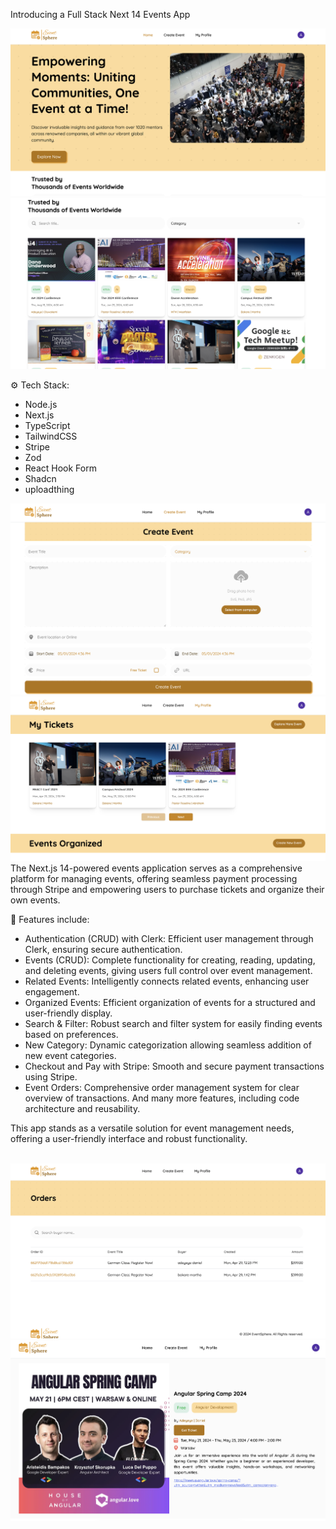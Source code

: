 Introducing a Full Stack Next 14 Events App



<img width="504" alt="homepage" src="https://github.com/Gspeed-bit/EventSphere/blob/main/public/assets/images/design1.png">
<img width="504" alt="homepage" src="https://github.com/Gspeed-bit/EventSphere/blob/main/public/assets/images/design2.png">

⚙️ Tech Stack:
- Node.js
- Next.js
- TypeScript
- TailwindCSS
- Stripe
- Zod
- React Hook Form
- Shadcn
- uploadthing

<img width="504" alt="homepage" src="https://github.com/Gspeed-bit/EventSphere/blob/main/public/assets/images/design3.png">
<img width="504" alt="homepage" src="https://github.com/Gspeed-bit/EventSphere/blob/main/public/assets/images/design4.png">
The Next.js 14-powered events application serves as a comprehensive platform for managing events, offering seamless payment processing through Stripe and empowering users to purchase tickets and organize their own events.

🔋 Features include:

- Authentication (CRUD) with Clerk: Efficient user management through Clerk, ensuring secure authentication.
- Events (CRUD): Complete functionality for creating, reading, updating, and deleting events, giving users full control over event management.
- Related Events: Intelligently connects related events, enhancing user engagement.
- Organized Events: Efficient organization of events for a structured and user-friendly display.
- Search & Filter: Robust search and filter system for easily finding events based on preferences.
- New Category: Dynamic categorization allowing seamless addition of new event categories.
- Checkout and Pay with Stripe: Smooth and secure payment transactions using Stripe.
- Event Orders: Comprehensive order management system for clear overview of transactions.
And many more features, including code architecture and reusability.

This app stands as a versatile solution for event management needs, offering a user-friendly interface and robust functionality.

<br>
<img width="504" alt="homepage" src="https://github.com/Gspeed-bit/EventSphere/blob/main/public/assets/images/design5.png">
<img width="504" alt="homepage" src="https://github.com/Gspeed-bit/EventSphere/blob/main/public/assets/images/design6.png">
